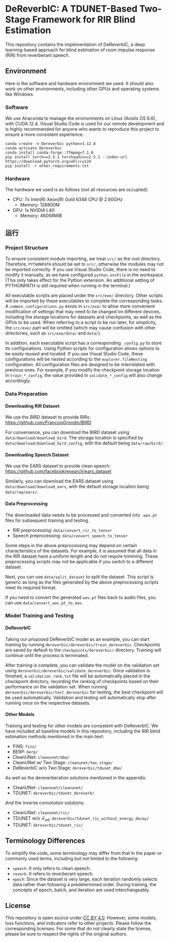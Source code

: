# DeReverbIC: A TDUNET-Based Two-Stage Framework for RIR Blind Estimation

This repository contains the implementation of DeReverbIC, a deep learning-based approach for blind estimation of room impulse response (RIR) from reverberant speech.

## Environment

Here is the software and hardware environment we used. It should also work on other environments, including other GPUs and operating systems like Windows.

### Software

We use Anaconda to manage the environments on Linux (Anolis OS 8.6), with CUDA 12.4. Visual Studio Code is used for our remote development and is highly recommended for anyone who wants to reproduce this project to ensure a more consistent experience.

```shell
conda create -n Dereverbic python=3.12.8
conda activate Dereverbic
conda install conda-forge::ffmpeg=7.1.0
pip install torch==2.5.1 torchaudio==2.5.1 --index-url https://download.pytorch.org/whl/cu124
pip install -r other_requirements.txt
```

### Hardware

The hardware we used is as follows (not all resources are occupied):

- CPU: 7x Intel(R) Xeon(R) Gold 6348 CPU @ 2.60GHz
    - Memory: 128800M
- GPU: 1x NVIDIA L40
    - Memory: 46068MiB

## 运行

### Project Structure

To ensure consistent module importing, we treat `src/` as the root directory. Therefore, `PYTHONPATH` should be set to `src/`, otherwise the modules may not be imported correctly. If you use Visual Studio Code, there is no need to modify it manually, as we have configured `python.envFile` in the workspace. (This only takes effect for the Python extension. An additional setting of PYTHONPATH is still required when running in the terminal.)

All executable scripts are placed under the `src/exe/` directory. Other scripts will be imported by these executables to complete the corresponding tasks. A `common_configurations.py` exists in `src/exe/` to allow more convenient modification of settings that may need to be changed on different devices, including the storage locations for datasets and checkpoints, as well as the GPUs to be used. When referring to a script to be run later, for simplicity, the `src/exe/` part will be omitted (which may cause confusion with other directories, such as `src/exe/data/` and `data/`).

In addition, each executable script has a corresponding `_config.py` to store its configurations. Using Python scripts for configuration allows options to be easily reused and located. If you use Visual Studio Code, these configurations will be nested according to the `explorer.fileNesting` configuration. All configuration files are designed to be interrelated with previous ones. For example, if you modify the checkpoint storage location in `train_*_config`, the value provided in `validate_*_config` will also change accordingly.

### Data Preparation

#### Downloading RIR Dataset

We use the BIRD dataset to provide RIRs: https://github.com/FrancoisGrondin/BIRD

For convenience, you can download the BIRD dataset using `data/download/download_bird`. The storage location is specified by `data/download/download_bird_config`, with the default being `data/raw/bird/`.

#### Downloading Speech Dataset

We use the EARS dataset to provide clean speech: https://github.com/facebookresearch/ears_dataset

Similarly, you can download the EARS dataset using `data/download/download_ears`, with the default storage location being `data/raw/ears/`.

#### Data Preprocessing

The downloaded data needs to be processed and converted into `.wav.pt` files for subsequent training and testing.

- RIR preprocessing: `data/convert_rir_to_tensor`
- Speech preprocessing: `data/convert_speech_to_tensor`

Some steps in the above preprocessing may depend on certain characteristics of the datasets. For example, it is assumed that all data in the RIR dataset have a uniform length and do not require trimming. These preprocessing scripts may not be applicable if you switch to a different dataset.

Next, you can use `data/split_dataset` to split the dataset. This script is generic as long as the files generated by the above preprocessing scripts meet its required format.

If you need to convert the generated `wav.pt` files back to audio files, you can use `data/convert_wav_pt_to_wav`.

### Model Training and Testing

#### DeReverbIC

Taking our proposed DeReverbIC model as an example, you can start training by running `dereverbic/dereverbic/train_dereverbic`. Checkpoints are saved by default to the `checkpoints/dereverbic/` directory. Training will continue until the process is terminated.

After training is complete, you can validate the model on the validation set using `dereverbic/dereverbic/validate_dereverbic`. Once validation is finished, a `validation_rank.txt` file will be automatically placed in the checkpoint directory, recording the ranking of checkpoints based on their performance on the validation set. When running `dereverbic/dereverbic/test_dereverbic` for testing, the best checkpoint will be used automatically. Validation and testing will automatically stop after running once on the respective datasets.

#### Other Models

Training and testing for other models are consistent with DeReverbIC. We have included all baseline models in this repository, including the RIR blind estimation methods mentioned in the main text:
- FiNS: `fins/`
- BERP: `berp/`
- CleanUNet: `cleanunet/dbe/`
- CleanUNet w/ Two Stage: `cleanunet/two_stage/`
- DeReverbIC w/o Two Stage: `dereverbic/tdunet_dbe/`

As well as the dereverberation solutions mentioned in the appendix:
- CleanUNet: `cleanunet/cleanunet/`
- TDUNET: `dereverbic/tdunet_dereverb/`

And the inverse convolution solutions:
- CleanUNet: `cleanunet/ric/`
- TDUNET w/o $\mathcal{F}_\mathrm{ed}$: `dereverbic/tdunet_ric_without_energy_decay/`
- TDUNET: `dereverbic/tdunet_ric/`

## Terminology Differences

To simplify the code, some terminology may differ from that in the paper or commonly used terms, including but not limited to the following:
- `speech`: It only refers to clean speech.
- `reverb`: It refers to reverberant speech.
- `epoch`: Since the dataset is very large, each iteration randomly selects data rather than following a predetermined order. During training, the concepts of epoch, batch, and iteration are used interchangeably.

## License

This repository is open source under [CC BY 4.0](https://creativecommons.org/licenses/by/4.0/). However, some models, loss functions, and indicators refer to other projects. Please follow the corresponding licenses. For some that do not clearly state the license, please be sure to respect the rights of the original authors.
